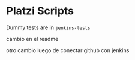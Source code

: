 # Platzi Scripts

Dummy tests are in `jenkins-tests`

cambio en el readme

otro cambio luego de conectar github con jenkins
